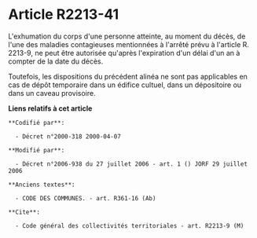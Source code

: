# Article R2213-41

L'exhumation du corps d'une personne atteinte, au moment du décès, de l'une des maladies contagieuses mentionnées à l'arrêté
prévu à l'article R. 2213-9, ne peut être autorisée qu'après l'expiration d'un délai d'un an à compter de la date du décès.

Toutefois, les dispositions du précédent alinéa ne sont pas applicables en cas de dépôt temporaire dans un édifice cultuel,
dans un dépositoire ou dans un caveau provisoire.

**Liens relatifs à cet article**

	**Codifié par**:

	  - Décret n°2000-318 2000-04-07

	**Modifié par**:

	  - Décret n°2006-938 du 27 juillet 2006 - art. 1 () JORF 29 juillet 2006

	**Anciens textes**:

	  - CODE DES COMMUNES. - art. R361-16 (Ab)

	**Cite**:

	  - Code général des collectivités territoriales - art. R2213-9 (M)
